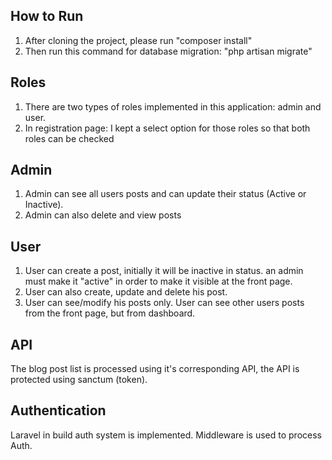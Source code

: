 ## How to Run
1. After cloning the project, please run "composer install" 
2. Then run this command for database migration: "php artisan migrate"

## Roles
1. There are two types of roles implemented in this application: admin and user. 
2. In registration page: I kept a select option for those roles so that both roles can be checked 

## Admin 
1. Admin can see all users posts and can update their status (Active or Inactive).
2. Admin can also delete and view posts

## User
1. User can create a post, initially it will be inactive in status. an admin must make it "active" in order to make it visible at the front page.
2. User can also create, update and delete his post.
3. User can see/modify his posts only. User can see other users posts from the front page, but from dashboard.

## API
The blog post list is processed using it's corresponding API, the API is protected using sanctum (token).

## Authentication
Laravel in build auth system is implemented. Middleware is used to process Auth. 
